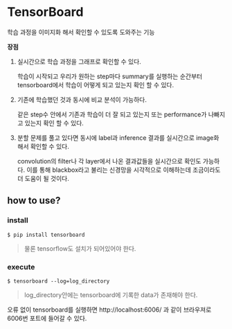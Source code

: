 # TensorBoard

학습 과정을 이미지화 해서 확인할 수 있도록 도와주는 기능

**장점**

1. 실시간으로 학습 과정을 그래프로 확인할 수 있다.

   학습이 시작되고 우리가 원하는 step마다 summary를 실행하는 순간부터 tensorboard에서 학습이 어떻게 되고 있는지 확인 할 수 있다.

2. 기존에 학습했던 것과 동시에 비교 분석이 가능하다.

   같은 step수 안에서 기존과 학습이 더 잘 되고 있는지 또는 performance가 나빠지고 있는지 확인 할 수 있다.

3. 분할 문제를 풀고 있다면 동시에 label과 inference 결과를 실시간으로 image화 해서 확인할 수 있다.

   convolution의 filter나 각 layer에서 나온 결과값들을 실시간으로 확인도 가능하다. 이를 통해 blackbox라고 불리는 신경망을 시각적으로 이해하는데 조금이라도 더 도움이 될 것이다.



## how to use?

### install

```
$ pip install tensorboard
```

> 물론 tensorflow도 설치가 되어있어야 한다.



### execute

```
$ tensorboard --log=log_directory
```

> log_directory안에는 tensorboard에 기록한 data가 존재해야 한다.

오류 없이 tensorboard를 실행하면  http://localhost:6006/ 과 같이 브라우져로 6006번 포트에 들어갈 수 있다.



